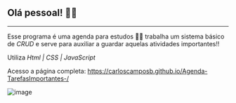 ## Olá pessoal! 👦🏻
------------------
Esse programa é uma agenda para estudos ✍🏻 
trabalha um sistema básico de *CRUD* e serve para auxiliar a guardar aquelas atividades importantes!! 

Utiliza *Html | CSS | JavaScript*

Acesso a página completa: https://carloscamposb.github.io/Agenda-TarefasImportantes-/


![image](https://github.com/carloscamposb/Agenda-TarefasImportantes-/assets/108171029/002a444d-06a4-417b-aa8a-758539d397bb)


